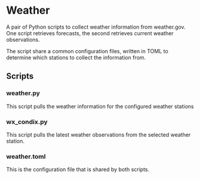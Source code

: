 # Weather
A pair of Python scripts to collect weather information from weather.gov. One script retrieves forecasts, the second retrieves current weather observations.

The script share a common configuration files, written in TOML to determine which stations to collect the information from.
## Scripts
### weather.py
This script pulls the weather information for the configured weather stations

### wx_condix.py
This script pulls the latest weather observations from the selected weather station.

### weather.toml
This is the configuration file that is shared by both scripts.

